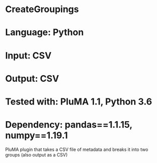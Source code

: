 # CreateGroupings
# Language: Python
# Input: CSV
# Output: CSV 
# Tested with: PluMA 1.1, Python 3.6
# Dependency: pandas==1.1.15, numpy==1.19.1

PluMA plugin that takes a CSV file of metadata and breaks it into two groups
(also output as a CSV)
